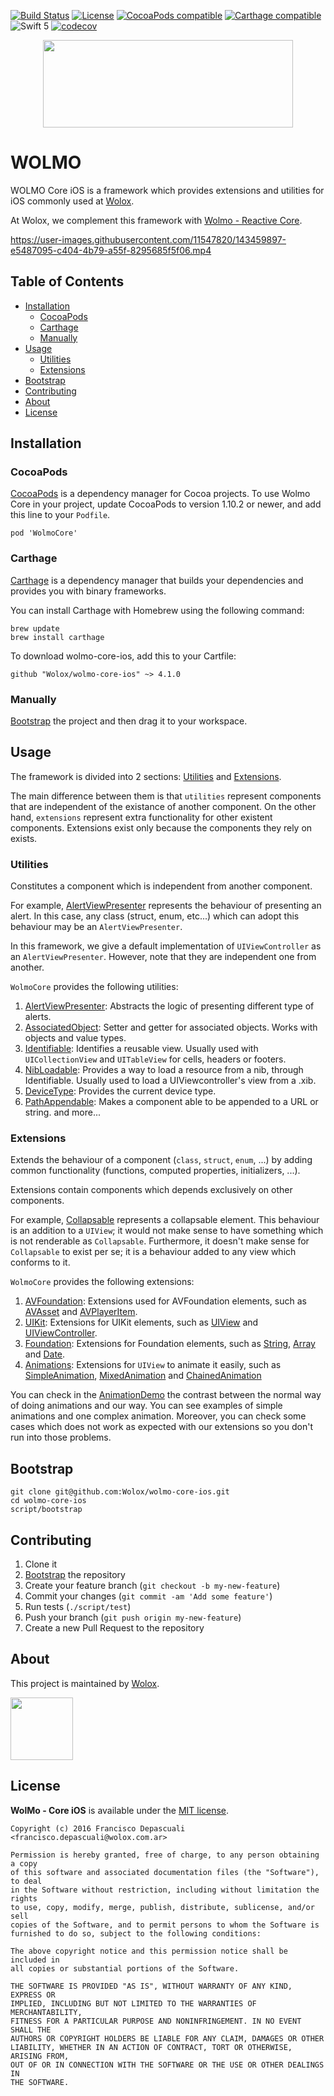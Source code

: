 [![Build Status](https://app.bitrise.io/app/d026a7fe0c9dc2f4/status.svg?token=9MLbGXfHBhZKaL4KXXmpHQ&branch=master)](https://app.bitrise.io/app/d026a7fe0c9dc2f4)
[![License](https://img.shields.io/github/license/wolox/wolmo-core-ios)](https://opensource.org/licenses/MIT)
[![CocoaPods compatible](https://img.shields.io/cocoapods/v/WolmoCore)](https://github.com/CocoaPods/CocoaPods)
[![Carthage compatible](https://img.shields.io/badge/Carthage-compatible-4BC51D.svg)](https://github.com/Carthage/Carthage)
![Swift 5](https://img.shields.io/badge/Swift-5-orange?logo=swift)
[![codecov](https://codecov.io/gh/Wolox/wolmo-core-ios/branch/master/graph/badge.svg?token=NwIrvzjHHP)](https://codecov.io/gh/Wolox/wolmo-core-ios)

<p align="center">
  <img height="140px" width="400px" src="https://cloud.githubusercontent.com/assets/4109119/25450281/cac5979e-2a94-11e7-9176-8e323df5dab8.png"/>
</p>

# WOLMO

WOLMO Core iOS is a framework which provides extensions and utilities for iOS commonly used at [Wolox](http://www.wolox.com.ar/).

At Wolox, we complement this framework with [Wolmo - Reactive Core](https://github.com/Wolox/wolmo-reactive-core-ios).



https://user-images.githubusercontent.com/11547820/143459897-e5487095-c404-4b79-a55f-8295685f5f06.mp4



## Table of Contents

  * [Installation](#installation)
    * [CocoaPods](#cocoapods)
    * [Carthage](#carthage)
    * [Manually](#manually)
  * [Usage](#usage)
    * [Utilities](#utilities)
    * [Extensions](#extensions)
  * [Bootstrap](#bootstrap)
  * [Contributing](#contributing)
  * [About](#about)
  * [License](#license)

## Installation

### CocoaPods

[CocoaPods](https://cocoapods.org/) is a dependency manager for Cocoa projects. To use Wolmo Core in your project, update CocoaPods to version 1.10.2 or newer, and add this line to your `Podfile`.

```
pod 'WolmoCore'
```

### Carthage

[Carthage](https://github.com/Carthage/Carthage) is a dependency manager that builds your dependencies and provides you with binary frameworks.

You can install Carthage with Homebrew using the following command:

```
brew update
brew install carthage
```
To download wolmo-core-ios, add this to your Cartfile:
```
github "Wolox/wolmo-core-ios" ~> 4.1.0
```

### Manually
[Bootstrap](#bootstrap) the project and then drag it to your workspace.

## Usage

The framework is divided into 2 sections: [Utilities](#utilities) and [Extensions](#extensions).

The main difference between them is that `utilities` represent components that are independent of the existance of another component. On the other hand, `extensions` represent extra functionality for other existent components. Extensions exist only because the components they rely on exists.

### Utilities
Constitutes a component which is independent from another component.

For example, [AlertViewPresenter](WolmoCore/Utilities/Alerts/AlertViewPresenter.swift) represents the behaviour of presenting an alert. In this case, any class (struct, enum, etc...) which can adopt this behaviour may be an `AlertViewPresenter`.

In this framework, we give a default implementation of `UIViewController` as an `AlertViewPresenter`. However, note that they are independent one from another.

`WolmoCore` provides the following utilities:

1. [AlertViewPresenter](WolmoCore/Utilities/Alerts/AlertViewPresenter.swift): Abstracts the logic of presenting different type of alerts.
2. [AssociatedObject](WolmoCore/Utilities/AssociatedObject.swift): Setter and getter for associated objects. Works with objects and value types.
3. [Identifiable](WolmoCore/Utilities/Identifiable.swift): Identifies a reusable view. Usually used with `UICollectionView` and `UITableView` for cells, headers or footers.
4. [NibLoadable](WolmoCore/Utilities/NibLoadable.swift): Provides a way to load a resource from a nib, through Identifiable. Usually used to load a UIViewcontroller's view from a .xib.
5. [DeviceType](WolmoCore/Utilities/DeviceType.swift): Provides the current device type.
6. [PathAppendable](WolmoCore/Utilities/PathAppendable.swift): Makes a component able to be appended to a URL or string.
and more...

### Extensions
Extends the behaviour of a component (`class`, `struct`, `enum`, ...) by adding common functionality (functions, computed properties, initializers, ...).

Extensions contain components which depends exclusively on other components.

For example, [Collapsable](WolmoCore/Extensions/UIKit/UIView/Collapsable.swift) represents a collapsable element. This behaviour is an addition to a `UIView`; it would not make sense to have something which is not renderable as `Collapsable`. Furthermore, it doesn't make sense for `Collapsable` to exist per se; it is a behaviour added to any view which conforms to it.

`WolmoCore` provides the following extensions:

1. [AVFoundation](WolmoCore/Extensions/AVFoundation): Extensions used for AVFoundation elements, such as [AVAsset](WolmoCore/Extensions/AVFoundation/AVAsset.swift) and [AVPlayerItem](WolmoCore/Extensions/AVFoundation/AVPlayerItem.swift).
2. [UIKit](WolmoCore/Extensions/UIKit): Extensions for UIKit elements, such as [UIView](WolmoCore/Extensions/UIKit/UIView/UIView.swift) and [UIViewController](WolmoCore/Extensions/UIKit/UIViewController.swift).
3. [Foundation](WolmoCore/Extensions/Foundation): Extensions for Foundation elements, such as [String](WolmoCore/Extensions/Foundation/String.swift), [Array](WolmoCore/Extensions/Foundation/Array.swift) and [Date](WolmoCore/Extensions/Foundation/Date.swift).
4. [Animations](WolmoCore/Extensions/Animations): Extensions for `UIView` to animate it easily, such as [SimpleAnimation](WolmoCore/Extensions/Animations/SimpleAnimation.swift), [MixedAnimation](WolmoCore/Extensions/Animations/MixedAnimation.swift) and [ChainedAnimation](WolmoCore/Extensions/Animations/ChainedAnimation.swift)

You can check in the [AnimationDemo](AnimationDemo/ViewController.swift) the contrast between the normal way of doing animations and our way.
You can see examples of simple animations and one complex animation.
Moreover, you can check some cases which does not work as expected with our extensions so you don't run into those problems.

## Bootstrap
```
git clone git@github.com:Wolox/wolmo-core-ios.git
cd wolmo-core-ios
script/bootstrap
```

## Contributing
1. Clone it
2. [Bootstrap](#bootstrap) the repository
3. Create your feature branch (`git checkout -b my-new-feature`)
4. Commit your changes (`git commit -am 'Add some feature'`)
5. Run tests (`./script/test`)
6. Push your branch (`git push origin my-new-feature`)
7. Create a new Pull Request to the repository

## About

This project is maintained by [Wolox](http://www.wolox.com.ar).

<img height="100px" src="https://user-images.githubusercontent.com/11547820/142273110-5fb5be3f-e215-41af-844d-343a6134d80c.png"/>

## License
**WolMo - Core iOS** is available under the [MIT license](LICENSE.txt).

    Copyright (c) 2016 Francisco Depascuali <francisco.depascuali@wolox.com.ar>

    Permission is hereby granted, free of charge, to any person obtaining a copy
    of this software and associated documentation files (the "Software"), to deal
    in the Software without restriction, including without limitation the rights
    to use, copy, modify, merge, publish, distribute, sublicense, and/or sell
    copies of the Software, and to permit persons to whom the Software is
    furnished to do so, subject to the following conditions:

    The above copyright notice and this permission notice shall be included in
    all copies or substantial portions of the Software.

    THE SOFTWARE IS PROVIDED "AS IS", WITHOUT WARRANTY OF ANY KIND, EXPRESS OR
    IMPLIED, INCLUDING BUT NOT LIMITED TO THE WARRANTIES OF MERCHANTABILITY,
    FITNESS FOR A PARTICULAR PURPOSE AND NONINFRINGEMENT. IN NO EVENT SHALL THE
    AUTHORS OR COPYRIGHT HOLDERS BE LIABLE FOR ANY CLAIM, DAMAGES OR OTHER
    LIABILITY, WHETHER IN AN ACTION OF CONTRACT, TORT OR OTHERWISE, ARISING FROM,
    OUT OF OR IN CONNECTION WITH THE SOFTWARE OR THE USE OR OTHER DEALINGS IN
    THE SOFTWARE.
